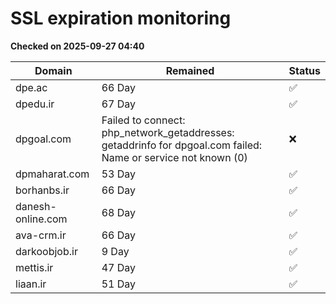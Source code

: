 # SSL expiration monitoring

**Checked on 2025-09-27 04:40**

| Domain | Remained | Status       |
|--------|----------|--------------|
| dpe.ac     | 66 Day   | ✅ |
| dpedu.ir     | 67 Day   | ✅ |
| dpgoal.com     | Failed to connect: php_network_getaddresses: getaddrinfo for dpgoal.com failed: Name or service not known (0)       | ❌ |
| dpmaharat.com     | 53 Day   | ✅ |
| borhanbs.ir     | 66 Day   | ✅ |
| danesh-online.com     | 68 Day   | ✅ |
| ava-crm.ir     | 66 Day   | ✅ |
| darkoobjob.ir     | 9 Day   | ✅ |
| mettis.ir     | 47 Day   | ✅ |
| liaan.ir     | 51 Day   | ✅ |
